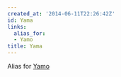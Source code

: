 ```yaml
---
created_at: '2014-06-11T22:26:42Z'
id: Yama
links:
  alias_for:
  - Yamo
title: Yama
---
```


Alias for [Yamo]

  [Yamo]: Yamo